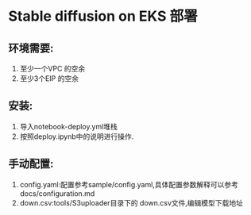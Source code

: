 # Stable diffusion on EKS 部署

## 环境需要:

1. 至少一个VPC 的空余
2. 至少3个EIP 的空余


## 安装:

1. 导入notebook-deploy.yml堆栈
2. 按照deploy.ipynb中的说明进行操作.

## 手动配置:
1. config.yaml:配置参考sample/config.yaml,具体配置参数解释可以参考docs/configuration.md
2. down.csv:tools/S3uploader目录下的 down.csv文件,编辑模型下载地址




